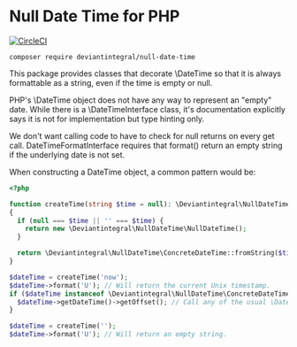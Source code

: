 # Null Date Time for PHP

[![CircleCI](https://circleci.com/gh/deviantintegral/null-date-time.svg?style=svg)](https://circleci.com/gh/deviantintegral/null-date-time)

`composer require deviantintegral/null-date-time`

This package provides classes that decorate \DateTime so that it is always
formattable as a string, even if the time is empty or null.

PHP's \DateTime object does not have any way to represent an "empty" date.
While there is a \DateTimeInterface class, it's documentation explicitly
says it is not for implementation but type hinting only.

We don't want calling code to have to check for null returns on every get
call. DateTimeFormatInterface requires that format() return an empty string
if the underlying date is not set.

When constructing a DateTime object, a common pattern would be:

```php
<?php

function createTime(string $time = null): \Deviantintegral\NullDateTime\DateTimeFormatInterface
{
  if (null === $time || '' === $time) {
    return new \Deviantintegral\NullDateTime\NullDateTime();
  }

  return \Deviantintegral\NullDateTime\ConcreteDateTime::fromString($time);
}

$dateTime = createTime('now');
$dateTime->format('U'); // Will return the current Unix timestamp.
if ($dateTime instanceof \Deviantintegral\NullDateTime\ConcreteDateTimeInterface) {
  $dateTime->getDateTime()->getOffset(); // Call any of the usual \DateTime methods.
}

$dateTime = createTime('');
$dateTime->format('U'); // Will return an empty string.
```
